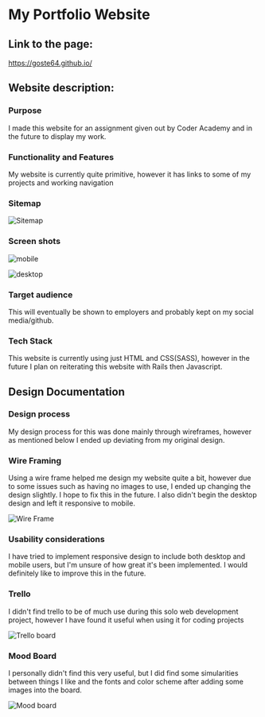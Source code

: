 # My Portfolio Website

## Link to the page:

https://goste64.github.io/

## Website description:

### Purpose 

I made this website for an assignment given out by Coder Academy and in the future to display my work.

### Functionality and Features

My website is currently quite primitive, however it has links to some of my projects and working navigation

### Sitemap 

![Sitemap](../docs/images/sitemap.jpg)

### Screen shots

![mobile](../docs/images/sitescreenshot2)

![desktop](../docs/images/sitescreenshot1)

### Target audience

This will eventually be shown to employers and probably kept on my social media/github.

### Tech Stack

This website is currently using just HTML and CSS(SASS), however in the future I plan on reiterating this website with Rails then Javascript.

## Design Documentation

### Design process

My design process for this was done mainly through wireframes, however as mentioned below I ended up deviating from my original design.

### Wire Framing

Using a wire frame helped me design my website quite a bit, however due to some issues such as having no images to use, I ended up changing the design slightly. I hope to fix this in the future. I also didn't begin the desktop design and left it responsive to mobile.

![Wire Frame](../docs/images/wireframe.jpg)

### Usability considerations

I have tried to implement responsive design to include both desktop and mobile users, but I'm unsure of how great it's been implemented. I would definitely like to improve this in the future.



### Trello

I didn't find trello to be of much use during this solo web development project, however I have found it useful when using it for coding projects 

![Trello board](../docs/images/trello.png)

### Mood Board 

I personally didn't find this very useful, but I did find some simularities between things I like and the fonts and color scheme after adding some images into the board.

![Mood board](../docs/images/moodboard.png)

